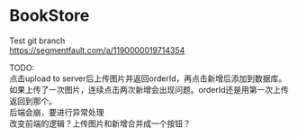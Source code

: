 # BookStore

Test git branch  
https://segmentfault.com/a/1190000019714354

TODO:  
点击upload to server后上传图片并返回orderId，再点击新增后添加到数据库。如果上传了一次图片，连续点击两次新增会出现问题。orderId还是用第一次上传返回到那个。  
后端会崩，要进行异常处理  
改变前端的逻辑？上传图片和新增合并成一个按钮？  